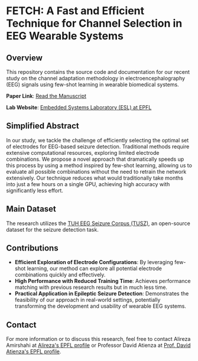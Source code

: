 # FETCH: A Fast and Efficient Technique for Channel Selection in EEG Wearable Systems 

## Overview
This repository contains the source code and documentation for our recent study on the channel adaptation methodology in electroencephalography (EEG) signals using few-shot learning in wearable biomedical systems. 

**Paper Link**: [Read the Manuscript](https://infoscience.epfl.ch/record/310332?ln=en&v=pdf)

**Lab Website**: [Embedded Systems Laboratory (ESL) at EPFL](https://www.epfl.ch/labs/esl/)

## Simplified Abstract
In our study, we tackle the challenge of efficiently selecting the optimal set of electrodes for EEG-based seizure detection. Traditional methods require extensive computational resources, exploring limited electrode combinations. We propose a novel approach that dramatically speeds up this process by using a method inspired by few-shot learning, allowing us to evaluate all possible combinations without the need to retrain the network extensively. Our technique reduces what would traditionally take months into just a few hours on a single GPU, achieving high accuracy with significantly less effort.

## Main Dataset
The research utilizes the [TUH EEG Seizure Corpus (TUSZ)](https://isip.piconepress.com/projects/tuh_eeg/), an open-source dataset for the seizure detection task.

## Contributions
- **Efficient Exploration of Electrode Configurations**: By leveraging few-shot learning, our method can explore all potential electrode combinations quickly and effectively.
- **High Performance with Reduced Training Time**: Achieves performance matching with previous research results but in much less time.
- **Practical Application in Epileptic Seizure Detection**: Demonstrates the feasibility of our approach in real-world settings, potentially transforming the development and usability of wearable EEG systems.

## Contact
For more information or to discuss this research, feel free to contact Alireza Amirshahi at [Alireza's EPFL profile](https://people.epfl.ch/alireza.amirshahi/?lang=en) or Professor David Atienza at [Prof. David Atienza's EPFL profile](https://people.epfl.ch/david.atienza?lang=en).

